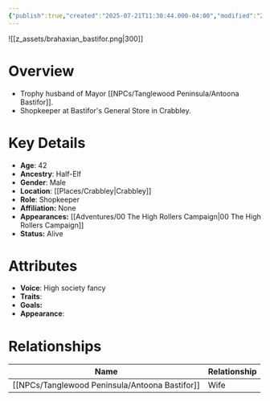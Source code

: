 ```yaml
---
{"publish":true,"created":"2025-07-21T11:30:44.000-04:00","modified":"2025-10-22T08:56:16.849-04:00","published":"2025-10-22T08:56:16.849-04:00","cssclasses":"","Age":"42","Ancestry":"Half-Elf","Gender":"Male","Location":["[[Crabbley]]"],"Role":["Shopkeeper"],"Affiliation":["None"],"Appearances":["[[00 The High Rollers Campaign]]"],"Status":"Alive","Authors":["Jordan"]}
---
```


![[z_assets/brahaxian_bastifor.png|300]]

# Overview
- Trophy husband of Mayor [[NPCs/Tanglewood Peninsula/Antoona Bastifor]].
- Shopkeeper at Bastifor's General Store in Crabbley.

# Key Details
- **Age**: 42
- **Ancestry**: Half-Elf
- **Gender**: Male
- **Location**: [[Places/Crabbley\|Crabbley]]
- **Role**: Shopkeeper
- **Affiliation:** None
- **Appearances:** [[Adventures/00 The High Rollers Campaign\|00 The High Rollers Campaign]]
- **Status:** Alive

# Attributes
- **Voice**: High society fancy
- **Traits**: 
- **Goals:** 
- **Appearance**: 

# Relationships

| Name                 | Relationship |
| -------------------- | ------------ |
| [[NPCs/Tanglewood Peninsula/Antoona Bastifor]] | Wife         |

